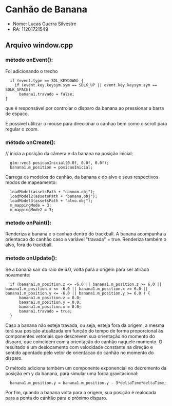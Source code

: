 


# Canhão de Banana

- Nome: Lucas Guerra Silvestre 
- RA: 11201721549


## Arquivo window.cpp

### método onEvent():

Foi adicionando o trecho

```
  if (event.type == SDL_KEYDOWN) {
    if (event.key.keysym.sym == SDLK_UP || event.key.keysym.sym == SDLK_SPACE)
      banana1.travado = false;
}
```

que é responsável por controlar o disparo da banana ao pressionar a barra de espaco.

E possivel utilizar o mouse para direcionar o canhao bem como o scroll para regular o zoom.

### método onCreate():

// inicia a posição da câmera e da banana na posição inicial:

```
  glm::vec3 posicaoInicial(0.0f, 0.0f, 0.0f);
  banana1.m_position = posicaoInicial;
```


Carrega os modelos do canhão, da banana e do alvo e seus respectivos modos de mapeamento:

```
  loadModel(assetsPath + "cannon.obj");
  loadModel2(assetsPath + "banana.obj");
  loadModel3(assetsPath + "alvo.obj");
  m_mappingMode = 3;
  m_mappingMode2 = 3;
  ```

### metodo onPaint():
Renderiza a banana e o canhao dentro do trackball. A banana acompanha a orientacao do canhão caso a variável "travada" = true.
Renderiza também o alvo, fora do trackball.

### metodo onUpdate():
Se a banana sair do raio de 6.0, volta para a origem para ser atirada novamente:
```
  if (banana1.m_position.z <= -6.0 || banana1.m_position.z >= 6.0 || banana1.m_position.x <= -6.0 || banana1.m_position.x >= 6.0 || banana1.m_position.y <= -6.0 || banana1.m_position.y >= 6.0 ) {
      banana1.m_position.z = 0.0;
      banana1.m_position.y = 0.0;
      banana1.m_position.x = 0.0;
      banana1.travado = true;
  }
```
Caso a banana não esteja travada, ou seja, esteja fora da origem, a mesma terá sua posição atualizada em função do tempo de forma proporcional ás componentes vetoriais que descrevem sua orientação no momento do disparo, que coincidem com a orientação do canhão naquele momento. O resultado é um deslocamento com velocidade constante na direção e sentido apontado pelo vetor de orientacao do canhão no momento do disparo.

O método adiciona também um componente exponencial no decremento da posição em y da banana, para simular uma forca gravitacional:
```
  banana1.m_position.y = banana1.m_position.y - 3*deltaTime*deltaTime;

```

Por fim, quando a banana volta para a origem, sua posição é realocada para a ponta do canhão para o próximo disparo.
